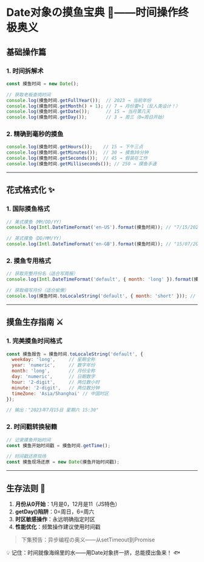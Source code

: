 # Date对象の摸鱼宝典 📅——时间操作终极奥义

## 基础操作篇

### 1. 时间拆解术
```javascript
const 摸鱼时间 = new Date();

// 获取老板查岗时间
console.log(摸鱼时间.getFullYear());  // 2023 → 当前年份
console.log(摸鱼时间.getMonth() + 1); // 7 → 月份要+1（反人类设计！）
console.log(摸鱼时间.getDate());      // 15 → 当月第几天
console.log(摸鱼时间.getDay());       // 3 → 周三（0=周日开始）
```

### 2. 精确到毫秒的摸鱼
```javascript
console.log(摸鱼时间.getHours());    // 15 → 下午三点
console.log(摸鱼时间.getMinutes());  // 30 → 摸鱼30分钟
console.log(摸鱼时间.getSeconds());  // 45 → 假装在工作
console.log(摸鱼时间.getMilliseconds()); // 250 → 摸鱼手速
```

---

## 花式格式化 ✨

### 1. 国际摸鱼格式
```javascript
// 美式摸鱼（MM/DD/YY）
console.log(Intl.DateTimeFormat('en-US').format(摸鱼时间)); // "7/15/2023"

// 英式摸鱼（DD/MM/YY）
console.log(Intl.DateTimeFormat('en-GB').format(摸鱼时间)); // "15/07/2023"
```

### 2. 摸鱼专用格式
```javascript
// 获取完整月份名（适合写周报）
console.log(Intl.DateTimeFormat('default', { month: 'long' }).format(摸鱼时间)); // "七月"

// 获取缩写月份（适合偷懒）
console.log(摸鱼时间.toLocaleString('default', { month: 'short' })); // "7月"
```

---

## 摸鱼生存指南 ⚔️

### 1. 完美摸鱼时间格式
```javascript
const 摸鱼报告 = 摸鱼时间.toLocaleString('default', {
  weekday: 'long',     // 星期全称
  year: 'numeric',     // 数字年份
  month: 'long',       // 月份全称
  day: 'numeric',      // 日期数字
  hour: '2-digit',     // 两位数小时
  minute: '2-digit',   // 两位数分钟
  timeZone: 'Asia/Shanghai' // 中国时区
});

// 输出："2023年7月15日 星期六 15:30"
```

### 2. 时间戳转换秘籍
```javascript
// 记录摸鱼开始时间
const 摸鱼开始时间戳 = 摸鱼时间.getTime();

// 时间戳还原现场
const 摸鱼现场还原 = new Date(摸鱼开始时间戳);
```

---

## 生存法则 🚨

1. **月份从0开始**：1月是0，12月是11（JS特色）
2. **getDay()陷阱**：0=周日，6=周六
3. **时区敏感操作**：永远明确指定时区
4. **性能优化**：频繁操作建议使用时间戳

> 下集预告：异步编程の奥义——从setTimeout到Promise

💡 记住：时间就像海绵里的水——用Date对象挤一挤，总能摸出鱼来！ 🐟 